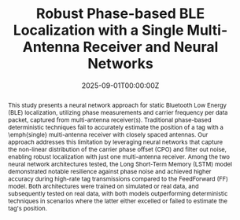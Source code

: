 ---
title: 'Robust Phase-based BLE Localization with a Single Multi-Antenna Receiver and Neural Networks'

# Authors
# If you created a profile for a user (e.g. the default `admin` user), write the username (folder name) here
# and it will be replaced with their full name and linked to their profile.
authors:
  - Georgios Andreadis
  - Panos N. Alevizos
  - Aggelos Bletsas

date: '2025-09-01T00:00:00Z'
doi: ''

# Schedule page publish date (NOT publication's date).
publishDate: '2017-01-01T00:00:00Z'

# Publication type.
# Accepts a single type but formatted as a YAML list (for Hugo requirements).
# Enter a publication type from the CSL standard.
publication_types: ['paper-conference']

# Publication name and optional abbreviated publication name.
publication: In *Indoor Positioning and Indoor Navigation*
publication_short: In *IPIN 2025*

abstract: This study presents a neural network approach for static Bluetooth Low Energy (BLE) localization, utilizing phase measurements and carrier frequency per data packet, captured from multi-antenna receiver(s). Traditional phase-based deterministic techniques fail to accurately estimate the position of a tag with a \emph{single} multi-antenna receiver with closely spaced antennas. Our approach addresses this limitation by leveraging neural networks that capture the non-linear distribution of the carrier phase offset (CPO) and filter out noise, enabling robust localization with just one multi-antenna receiver. Among the two neural network architectures tested, the Long Short-Term Memory (LSTM) model demonstrated notable resilience against phase noise and achieved higher accuracy during high-rate tag transmissions compared to the FeedForward (FF) model. Both architectures were trained on simulated or real data, and subsequently tested on real data, with both models outperforming deterministic techniques in scenarios where the latter either excelled or failed to estimate the tag's position.

# Summary. An optional shortened abstract.
summary: Lorem ipsum dolor sit amet, consectetur adipiscing elit. Duis posuere tellus ac convallis placerat. Proin tincidunt magna sed ex sollicitudin condimentum.

tags: []

# Display this page in the Featured widget?
featured: true

# Custom links (uncomment lines below)
# links:
# - name: Custom Link
#   url: http://example.org

url_pdf: ''
url_code: ''
url_dataset: ''
url_poster: ''
url_project: ''
url_slides: ''
url_source: ''
url_video: ''

# Featured image
# To use, add an image named `featured.jpg/png` to your page's folder.
image:
  caption: ''
  focal_point: ''
  preview_only: false

# Associated Projects (optional).
#   Associate this publication with one or more of your projects.
#   Simply enter your project's folder or file name without extension.
#   E.g. `internal-project` references `content/project/internal-project/index.md`.
#   Otherwise, set `projects: []`.
projects:
  - example

# Slides (optional).
#   Associate this publication with Markdown slides.
#   Simply enter your slide deck's filename without extension.
#   E.g. `slides: "example"` references `content/slides/example/index.md`.
#   Otherwise, set `slides: ""`.
slides: ""
---